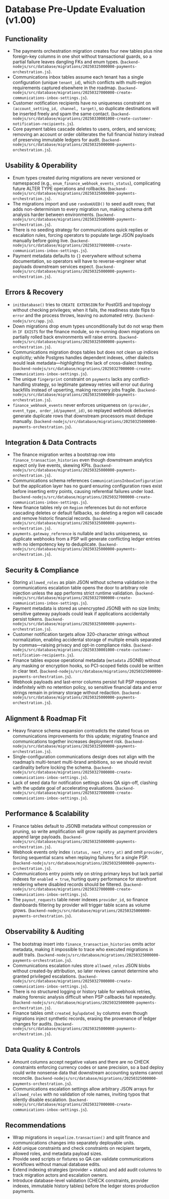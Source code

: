 # Database Pre-Update Evaluation (v1.00)

## Functionality
- The payments orchestration migration creates four new tables plus nine foreign-key columns in one shot without transactional guards, so a partial failure leaves dangling FKs and enum types. (`backend-nodejs/src/database/migrations/20250325000000-payments-orchestration.js`).
- Communications inbox tables assume each tenant has a single configuration (unique `tenant_id`), which conflicts with multi-region requirements captured elsewhere in the roadmap. (`backend-nodejs/src/database/migrations/20250327000000-create-communications-inbox-settings.js`).
- Customer notification recipients have no uniqueness constraint on `(account_setting_id, channel, target)`, so duplicate destinations will be inserted freely and spam the same contact. (`backend-nodejs/src/database/migrations/20250330001000-create-customer-notification-recipients.js`).
- Core payment tables cascade deletes to users, orders, and services; removing an account or order obliterates the full financial history instead of preserving immutable ledgers for audit. (`backend-nodejs/src/database/migrations/20250325000000-payments-orchestration.js`).

## Usability & Operability
- Enum types created during migrations are never versioned or namespaced (e.g., `enum_finance_webhook_events_status`), complicating future ALTER TYPE operations and rollbacks. (`backend-nodejs/src/database/migrations/20250325000000-payments-orchestration.js`).
- The migrations import and use `randomUUID()` to seed audit rows; that adds non-determinism to every migration run, making schema drift analysis harder between environments. (`backend-nodejs/src/database/migrations/20250325000000-payments-orchestration.js`).
- There is no seeding strategy for communications quick replies or escalation rules, forcing operators to populate large JSON payloads manually before going live. (`backend-nodejs/src/database/migrations/20250327000000-create-communications-inbox-settings.js`).
- Payment metadata defaults to `{}` everywhere without schema documentation, so operators will have to reverse-engineer what payloads downstream services expect. (`backend-nodejs/src/database/migrations/20250325000000-payments-orchestration.js`).

## Errors & Recovery
- `initDatabase()` tries to `CREATE EXTENSION` for PostGIS and topology without checking privileges; when it fails, the readiness state flips to `error` and the process throws, leaving no automated retry. (`backend-nodejs/src/app.js`).
- Down migrations drop enum types unconditionally but do not wrap them in `IF EXISTS` for the finance module, so re-running down migrations on partially rolled back environments will raise errors. (`backend-nodejs/src/database/migrations/20250325000000-payments-orchestration.js`).
- Communications migration drops tables but does not clean up indices explicitly; while Postgres handles dependent indexes, other dialects would leak metadata—highlighting the lack of cross-dialect testing. (`backend-nodejs/src/database/migrations/20250327000000-create-communications-inbox-settings.js`).
- The unique `fingerprint` constraint on `payments` lacks any conflict-handling strategy, so legitimate gateway retries will error out during backfills instead of upserting, making recovery jobs fragile. (`backend-nodejs/src/database/migrations/20250325000000-payments-orchestration.js`).
- `finance_webhook_events` never enforces uniqueness on `(provider, event_type, order_id/payment_id)`, so replayed webhook deliveries generate duplicate rows that downstream processors must dedupe manually. (`backend-nodejs/src/database/migrations/20250325000000-payments-orchestration.js`).

## Integration & Data Contracts
- The finance migration writes a bootstrap row into `finance_transaction_histories` even though downstream analytics expect only live events, skewing KPIs. (`backend-nodejs/src/database/migrations/20250325000000-payments-orchestration.js`).
- Communications schema references `CommunicationsInboxConfiguration` but the application layer has no guard ensuring configuration rows exist before inserting entry points, causing referential failures under load. (`backend-nodejs/src/database/migrations/20250327000000-create-communications-inbox-settings.js`).
- New finance tables rely on `Region` references but do not enforce cascading deletes or default fallbacks, so deleting a region will cascade and remove historic financial records. (`backend-nodejs/src/database/migrations/20250325000000-payments-orchestration.js`).
- `payments.gateway_reference` is nullable and lacks uniqueness, so duplicate webhooks from a PSP will generate conflicting ledger entries with no idempotency key to deduplicate. (`backend-nodejs/src/database/migrations/20250325000000-payments-orchestration.js`).

## Security & Compliance
- Storing `allowed_roles` as plain JSON without schema validation in the communications escalation table opens the door to arbitrary role injection unless the app performs strict runtime validation. (`backend-nodejs/src/database/migrations/20250327000000-create-communications-inbox-settings.js`).
- Payment metadata is stored as unencrypted JSONB with no size limits; sensitive gateway payloads could leak if applications accidentally persist tokens. (`backend-nodejs/src/database/migrations/20250325000000-payments-orchestration.js`).
- Customer notification targets allow 320-character strings without normalization, enabling accidental storage of multiple emails separated by commas—raising privacy and opt-in compliance risks. (`backend-nodejs/src/database/migrations/20250330001000-create-customer-notification-recipients.js`).
- Finance tables expose operational metadata (`metadata` JSONB) without any masking or encryption hooks, so PCI-scoped fields could be written in clear text. (`backend-nodejs/src/database/migrations/20250325000000-payments-orchestration.js`).
- Webhook payloads and last-error columns persist full PSP responses indefinitely with no retention policy, so sensitive financial data and error strings remain in primary storage without redaction. (`backend-nodejs/src/database/migrations/20250325000000-payments-orchestration.js`).

## Alignment & Roadmap Fit
- Heavy finance schema expansion contradicts the stated focus on communications improvements for this update; migrating finance and communications together increases deployment risk. (`backend-nodejs/src/database/migrations/20250325000000-payments-orchestration.js`).
- Single-configuration communications design does not align with the roadmap’s multi-tenant multi-brand ambitions, so we should revisit cardinality before locking the schema. (`backend-nodejs/src/database/migrations/20250327000000-create-communications-inbox-settings.js`).
- Lack of seed data for notification settings slows QA sign-off, clashing with the update goal of accelerating evaluations. (`backend-nodejs/src/database/migrations/20250327000000-create-communications-inbox-settings.js`).

## Performance & Scalability
- Finance tables default to JSONB metadata without compression or pruning, so write amplification will grow rapidly as payment providers append large payloads. (`backend-nodejs/src/database/migrations/20250325000000-payments-orchestration.js`).
- Webhook events only index `(status, next_retry_at)` and omit `provider`, forcing sequential scans when replaying failures for a single PSP. (`backend-nodejs/src/database/migrations/20250325000000-payments-orchestration.js`).
- Communications entry points rely on string primary keys but lack partial indexes for `enabled = true`, hurting query performance for storefront rendering where disabled records should be filtered. (`backend-nodejs/src/database/migrations/20250327000000-create-communications-inbox-settings.js`).
- The `payout_requests` table never indexes `provider_id`, so finance dashboards filtering by provider will trigger table scans as volume grows. (`backend-nodejs/src/database/migrations/20250325000000-payments-orchestration.js`).

## Observability & Auditing
- The bootstrap insert into `finance_transaction_histories` omits actor metadata, making it impossible to trace who executed migrations in audit trails. (`backend-nodejs/src/database/migrations/20250325000000-payments-orchestration.js`).
- Communications escalation rules store `allowed_roles` JSON blobs without created-by attribution, so later reviews cannot determine who granted privileged escalations. (`backend-nodejs/src/database/migrations/20250327000000-create-communications-inbox-settings.js`).
- There is no structured logging or history table for webhook retries, making forensic analysis difficult when PSP callbacks fail repeatedly. (`backend-nodejs/src/database/migrations/20250325000000-payments-orchestration.js`).
- Finance tables omit `created_by`/`updated_by` columns even though migrations inject synthetic records, erasing the provenance of ledger changes for audits. (`backend-nodejs/src/database/migrations/20250325000000-payments-orchestration.js`).

## Data Quality & Controls
- Amount columns accept negative values and there are no CHECK constraints enforcing currency codes or sane precision, so a bad deploy could write nonsense data that downstream accounting systems cannot reconcile. (`backend-nodejs/src/database/migrations/20250325000000-payments-orchestration.js`).
- Communications escalation settings allow arbitrary JSON arrays for `allowed_roles` with no validation of role names, inviting typos that silently disable escalation. (`backend-nodejs/src/database/migrations/20250327000000-create-communications-inbox-settings.js`).

## Recommendations
- Wrap migrations in `sequelize.transaction()` and split finance and communications changes into separately deployable units.
- Add unique constraints and check constraints on recipient targets, allowed roles, and metadata payload sizes.
- Provide seed scripts or fixtures so QA can validate communications workflows without manual database edits.
- Extend indexing strategies (provider + status) and add audit columns to track migration actors and escalation owners.
- Introduce database-level validation (CHECK constraints, provider indexes, immutable history tables) before the ledger stores production payments.
